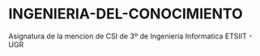 # INGENIERIA-DEL-CONOCIMIENTO
Asignatura de la mencion de CSI de 3º de Ingenieria Informatica ETSIIT - UGR
